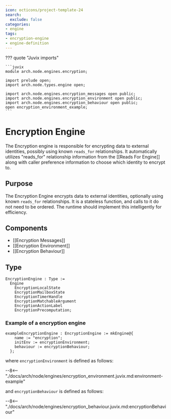 ```yaml
---
icon: octicons/project-template-24
search:
  exclude: false
categories:
- engine
tags:
- encryption-engine
- engine-definition
---
```


??? quote "Juvix imports"

    ```juvix
    module arch.node.engines.encryption;

    import prelude open;
    import arch.node.types.engine open;

    import arch.node.engines.encryption_messages open public;
    import arch.node.engines.encryption_environment open public;
    import arch.node.engines.encryption_behaviour open public;
    open encryption_environment_example;
    ```

# Encryption Engine

The Encryption engine is responsible for encrypting data to external identities,
possibly using known `reads_for` relationships. It automatically utilizes
"reads_for" relationship information from the [[Reads For Engine]] along with caller
preference information to choose which identity to encrypt to.

## Purpose

The Encryption Engine encrypts data to external identities, optionally using
known `reads_for` relationships. It is a stateless function, and calls to it do
not need to be ordered. The runtime should implement this intelligently for
efficiency.

## Components

- [[Encryption Messages]]
- [[Encryption Environment]]
- [[Encryption Behaviour]]

## Type

<!-- --8<-- [start:EncryptionEngine] -->
```juvix
EncryptionEngine : Type :=
  Engine
    EncryptionLocalState
    EncryptionMailboxState
    EncryptionTimerHandle
    EncryptionMatchableArgument
    EncryptionActionLabel
    EncryptionPrecomputation;
```
<!-- --8<-- [end:EncryptionEngine] -->

### Example of a encryption engine

<!-- --8<-- [start:exampleEncryptionEngine] -->
```juvix
exampleEncryptionEngine : EncryptionEngine := mkEngine@{
    name := "encryption";
    initEnv := encryptionEnvironment;
    behaviour := encryptionBehaviour;
  };
```
<!-- --8<-- [end:exampleEncryptionEngine] -->

where `encryptionEnvironment` is defined as follows:

--8<-- "./docs/arch/node/engines/encryption_environment.juvix.md:environment-example"

and `encryptionBehaviour` is defined as follows:

--8<-- "./docs/arch/node/engines/encryption_behaviour.juvix.md:encryptionBehaviour"

